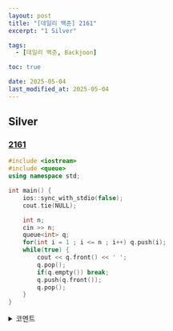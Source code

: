 ```yaml
---
layout: post
title: "[데일리 백준] 2161"
excerpt: "1 Silver"

tags:
  - [데일리 백준, Backjoon]

toc: true

date: 2025-05-04
last_modified_at: 2025-05-04
---
```

## Silver
### [2161][def]

```c++
#include <iostream>
#include <queue>
using namespace std;

int main() {
    ios::sync_with_stdio(false);
    cout.tie(NULL);

    int n;
    cin >> n;
    queue<int> q;
    for(int i = 1 ; i <= n ; i++) q.push(i);
    while(true) {
        cout << q.front() << ' ';
        q.pop();
        if(q.empty()) break;
        q.push(q.front());
        q.pop();
    }
}
```

<details>
<summary>코멘트</summary>
<div markdown="1">

- 큐 (날먹)

</div>
</details>

[def]: https://www.acmicpc.net/problem/2161